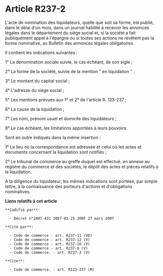 # Article R237-2

L'acte de nomination des liquidateurs, quelle que soit sa forme, est publié, dans le délai d'un mois, dans un journal
habilité à recevoir les annonces légales dans le département du siège social et, si la société a fait publiquement appel à
l'épargne ou si toutes ses actions ne revêtent pas la forme nominative, au Bulletin des annonces légales obligatoires.

Il contient les indications suivantes :

1° La dénomination sociale suivie, le cas échéant, de son sigle ;

2° La forme de la société, suivie de la mention " en liquidation " ;

3° Le montant du capital social ;

4° L'adresse du siège social ;

5° Les mentions prévues aux 1° et 2° de l'article R. 123-237 ;

6° La cause de la liquidation ;

7° Les nom, prénom usuel et domicile des liquidateurs ;

8° Le cas échéant, les limitations apportées à leurs pouvoirs.

Sont en outre indiqués dans la même insertion :

1° Le lieu où la correspondance est adressée et celui où les actes et documents concernant la liquidation sont notifiés ;

2° Le tribunal de commerce au greffe duquel est effectué, en annexe au registre du commerce et des sociétés, le dépôt des
actes et pièces relatifs à la liquidation.

A la diligence du liquidateur, les mêmes indications sont portées, par simple lettre, à la connaissance des porteurs
d'actions et d'obligations nominatives.

**Liens relatifs à cet article**

	**Codifié par**:

	  - Décret n°2007-431 2007-03-25 JORF 27 mars 2007

	**Cité par**:

	  - Code de commerce - art. R237-11 (VD)
	  - Code de commerce - art. R237-12 (V)
	  - Code de commerce - art. R237-16 (V)
	  - Code de commerce - art. R237-8 (V)
	  - Code de commerce. - art. R237-3 (V)

	**Cite**:

	  - Code de commerce. - art. R123-237 (M)
